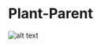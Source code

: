 # Plant-Parent


![alt text](https://github.com/codewitty/Plant-Parent/main/landingPage.png?raw=true)
